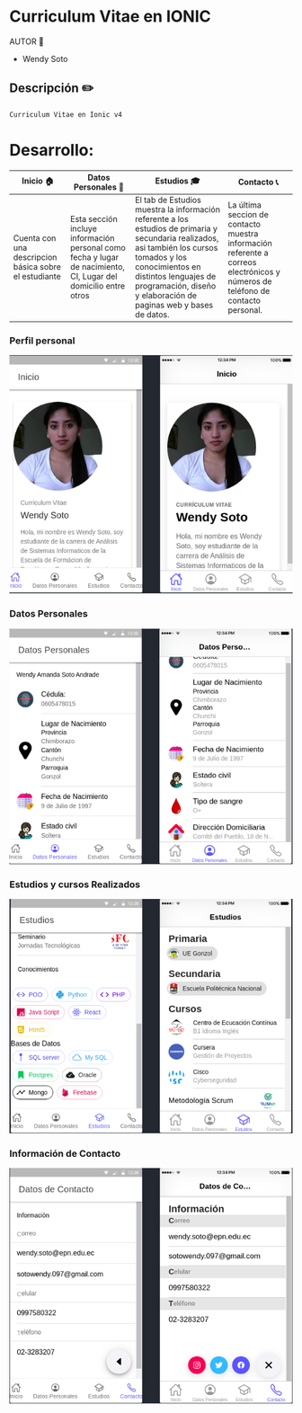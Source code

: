 
# Curriculum Vitae en IONIC


AUTOR  :woman:

- Wendy Soto



## Descripción :pencil2:
```
Curriculum Vitae en Ionic v4
```

# Desarrollo:

| **Inicio :house:** | **Datos Personales :bust_in_silhouette:** | **Estudios :mortar_board:** | **Contacto :telephone_receiver:** |
| ------------- | ------------- | ------------- |------------- |
|Cuenta con una descripcion básica sobre el estudiante |	Esta sección incluye información personal como fecha y lugar de nacimiento, CI, Lugar del domicilio entre otros |El tab de Estudios muestra la información referente a los estudios de primaria y secundaria realizados, asi también los cursos tomados y los conocimientos en distintos lenguajes de programación, diseño y elaboración de paginas web y bases de datos. |La última seccion de contacto muestra información referente a correos electrónicos y números de teléfono de contacto personal.|

### Perfil personal
![myimage-alt-tag](https://github.com/wendysoto/CV_Ionic/blob/master/images/perfil.png)

### Datos Personales

![myimage-alt-tag](https://github.com/wendysoto/CV_Ionic/blob/master/images/datosPersonal.png)

### Estudios y cursos Realizados

![myimage-alt-tag](https://github.com/wendysoto/CV_Ionic/blob/master/images/estudios.png)

### Información de Contacto
![myimage-alt-tag](https://github.com/wendysoto/CV_Ionic/blob/master/images/contacto.png)
